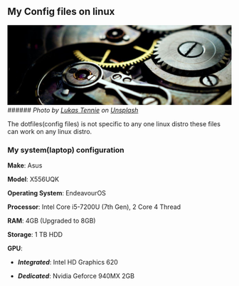 ## My Config files on linux

![Logo](https://raw.githubusercontent.com/praneetk96/Dotfiles/master/src/images/readmeBanner.jpg)
*###### Photo by <a href="https://unsplash.com/@luk10?utm_source=unsplash&utm_medium=referral&utm_content=creditCopyText">Lukas Tennie</a> on <a href="https://unsplash.com/s/photos/gear?utm_source=unsplash&utm_medium=referral&utm_content=creditCopyText">Unsplash</a>*

The dotfiles(config files) is not specific to any one linux distro these files can work on any linux distro.

### My system(laptop) configuration

**Make**: Asus

**Model**: X556UQK

**Operating System**: EndeavourOS

**Processor**: Intel Core i5-7200U (7th Gen), 2 Core 4 Thread

**RAM**: 4GB (Upgraded to 8GB)

**Storage**: 1 TB HDD

**GPU**: 

- ***Integrated***: Intel HD Graphics 620 

- ***Dedicated***: Nvidia Geforce 940MX 2GB
